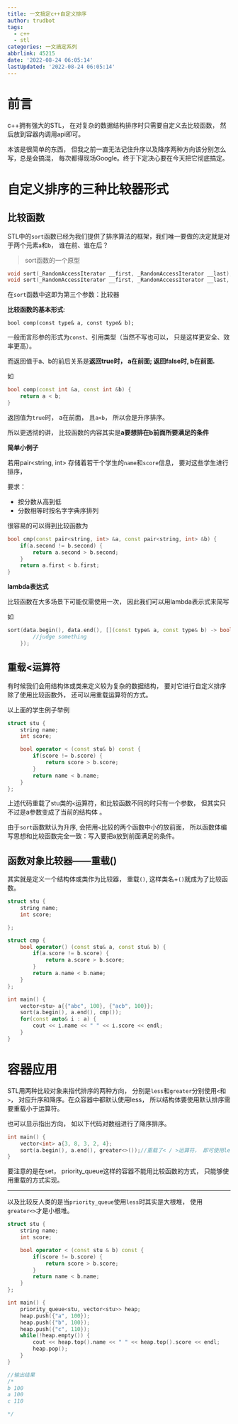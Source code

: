 ```yaml
---
title: 一文搞定c++自定义排序
author: trudbot
tags:
  - c++
  - stl
categories: 一文搞定系列
abbrlink: 45215
date: '2022-08-24 06:05:14'
lastUpdated: '2022-08-24 06:05:14'
---
```


# 前言

c++拥有强大的STL， 在对复杂的数据结构排序时只需要自定义去比较函数， 然后放到容器内调用api即可。

本该是很简单的东西， 但我之前一直无法记住升序以及降序两种方向该分别怎么写，总是会搞混，  每次都得现场Google。终于下定决心要在今天把它彻底搞定。

# 自定义排序的三种比较器形式



## 比较函数

STL中的`sort`函数已经为我们提供了排序算法的框架，我们唯一要做的决定就是对于两个元素`a`和`b`， 谁在前、谁在后？

<!--more-->



> sort函数的一个原型

```c++
void sort(_RandomAccessIterator __first, _RandomAccessIterator __last);//无比较器， 升序排序， 会调用<进行元素比较, 小的会放前面
void sort(_RandomAccessIterator __first, _RandomAccessIterator __last, _Compare __comp);//传入比较器， 前后顺序由比较强返回值决定
```

在`sort`函数中这即为第三个参数：比较器

**比较函数的基本形式**:

```
bool comp(const type& a, const type& b);
```

一般而言形参的形式为`const`、引用类型（当然不写也可以， 只是这样更安全、效率更高）。

而返回值于a、b的前后关系是**返回true时， a在前面; 返回false时, b在前面.**

如

```c++
bool comp(const int &a, const int &b) {
    return a < b;
}
```

返回值为`true`时， a在前面， 且`a<b`， 所以会是升序排序。

所以更透彻的讲， 比较函数的内容其实是**a要想排在b前面所要满足的条件**

**简单小例子**

若用pair<string, int> 存储着若干个学生的`name`和`score`信息， 要对这些学生进行排序， 

要求：

* 按分数从高到低
* 分数相等时按名字字典序排列

很容易的可以得到比较函数为

```c++
bool cmp(const pair<string, int> &a, const pair<string, int> &b) {
	if(a.second != b.second) {
		return a.second > b.second;
	}
	return a.first < b.first;
}
```

**lambda表达式**

比较函数在大多场景下可能仅需使用一次， 因此我们可以用lambda表示式来简写

如

```c++
sort(data.begin(), data.end(), [](const type& a, const type& b) -> bool {
        //judge something
    });
```



## 重载<运算符

有时候我们会用结构体或类来定义较为复杂的数据结构， 要对它进行自定义排序除了使用比较函数外， 还可以用重载运算符的方式。

以上面的学生例子举例

```c++
struct stu {
    string name;
    int score;

    bool operator < (const stu& b) const {
        if(score != b.score) {
            return score > b.score;
        }
        return name < b.name;
    }
};
```

上述代码重载了stu类的`<`运算符，和比较函数不同的时只有一个参数， 但其实只不过是a参数变成了当前的结构体 。

由于`sort`函数默认为升序, 会把用`<`比较的两个函数中小的放前面， 所以函数体编写思想和比较函数完全一致：写入要把a放到前面满足的条件。



## 函数对象比较器——重载()

其实就是定义一个结构体或类作为比较器， 重载`()`, 这样类名+`()`就成为了比较函数。

```c++
struct stu {
    string name;
    int score;

};

struct cmp {
    bool operator() (const stu& a, const stu& b) {
        if(a.score != b.score) {
            return a.score > b.score;
        }
        return a.name < b.name;
    }
};

int main() {
    vector<stu> a{{"abc", 100}, {"acb", 100}};
    sort(a.begin(), a.end(), cmp());
    for(const auto& i : a) {
        cout << i.name << " " << i.score << endl;
    }
}
```

# 容器应用

STL用两种比较对象来指代排序的两种方向， 分别是`less`和`greater`分别使用`<`和`>`， 对应升序和降序。在众容器中都默认使用less， 所以结构体要使用默认排序需要重载小于运算符。

也可以显示指出方向， 如以下代码对数组进行了降序排序。

```c++
int main() {
    vector<int> a{3, 8, 3, 2, 4};
    sort(a.begin(), a.end(), greater<>());//重载了< / >运算符， 即可使用less<> / greater<>
}
```

要注意的是在set， priority_queue这样的容器不能用比较函数的方式， 只能够使用重载的方式实现。

---

以及比较反人类的是当`priority_queue`使用`less`时其实是大根堆， 使用`greater<>`才是小根堆。

```c++
struct stu {
    string name;
    int score;

    bool operator < (const stu & b) const {
        if(score != b.score) {
            return score > b.score;
        }
        return name < b.name;
    }
};

int main() {
    priority_queue<stu, vector<stu>> heap;
    heap.push({"a", 100});
    heap.push({"b", 100});
    heap.push({"c", 110});
    while(!heap.empty()) {
        cout << heap.top().name << " " << heap.top().score << endl;
        heap.pop();
    }
}

//输出结果
/*
b 100
a 100
c 110

*/
```
